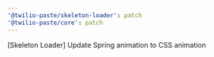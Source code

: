 ```yaml
---
'@twilio-paste/skeleton-loader': patch
'@twilio-paste/core': patch
---
```


[Skeleton Loader] Update Spring animation to CSS animation

